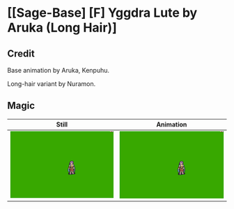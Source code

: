 # [\[Sage-Base\] \[F\] Yggdra Lute by Aruka \(Long Hair\)]

## Credit

Base animation by Aruka, Kenpuhu.

Long-hair variant by Nuramon.
	
## Magic

| Still | Animation |
| :---: | :-------: |
| ![Magic still](./Magic_000.png) | ![Magic animation](./Magic.gif) |

